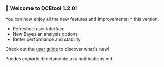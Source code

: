 ### 🎉 Welcome to DCEtool 1.2.0!

You can now enjoy all the new features and improvements in this version.

- Refreshed user interface  
- New Bayesian analysis options  
- Better performance and stability  

Check out the [user guide](https://danielpereztr.github.io/posts/DCEtool/) to discover what's new!

Puedes copiarlo directamente a tu notifications.md.
